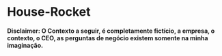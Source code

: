 # House-Rocket

**Disclaimer: O Contexto a seguir, é completamente fictício, a empresa, o contexto, o CEO, as perguntas de negócio existem somente na minha imaginação.**
